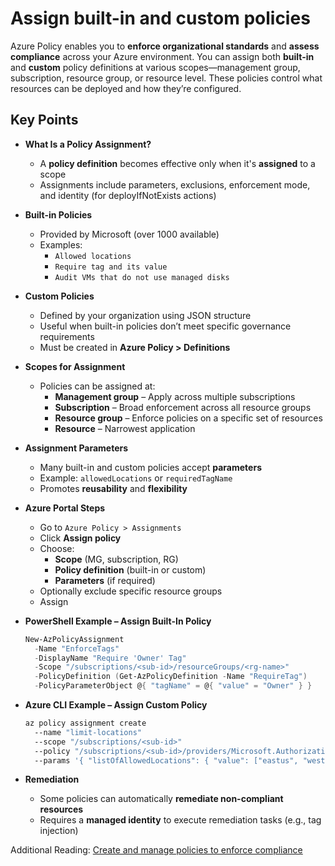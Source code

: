# Assign built-in and custom policies

Azure Policy enables you to **enforce organizational standards** and **assess compliance** across your Azure environment. You can assign both **built-in** and **custom** policy definitions at various scopes—management group, subscription, resource group, or resource level. These policies control what resources can be deployed and how they’re configured.

## Key Points

- **What Is a Policy Assignment?**
  - A **policy definition** becomes effective only when it's **assigned** to a scope
  - Assignments include parameters, exclusions, enforcement mode, and identity (for deployIfNotExists actions)
- **Built-in Policies**
  - Provided by Microsoft (over 1000 available)
  - Examples:
    - `Allowed locations`
    - `Require tag and its value`
    - `Audit VMs that do not use managed disks`
- **Custom Policies**
  - Defined by your organization using JSON structure
  - Useful when built-in policies don’t meet specific governance requirements
  - Must be created in **Azure Policy > Definitions**
- **Scopes for Assignment**
  - Policies can be assigned at:
    - **Management group** – Apply across multiple subscriptions
    - **Subscription** – Broad enforcement across all resource groups
    - **Resource group** – Enforce policies on a specific set of resources
    - **Resource** – Narrowest application
- **Assignment Parameters**
  - Many built-in and custom policies accept **parameters**
  - Example: `allowedLocations` or `requiredTagName`
  - Promotes **reusability** and **flexibility**
- **Azure Portal Steps**
  - Go to `Azure Policy > Assignments`
  - Click **Assign policy**
  - Choose:
    - **Scope** (MG, subscription, RG)
    - **Policy definition** (built-in or custom)
    - **Parameters** (if required)
  - Optionally exclude specific resource groups
  - Assign
- **PowerShell Example – Assign Built-In Policy**

  ```powershell title="PowerShell"
  New-AzPolicyAssignment 
    -Name "EnforceTags" 
    -DisplayName "Require 'Owner' Tag" 
    -Scope "/subscriptions/<sub-id>/resourceGroups/<rg-name>" 
    -PolicyDefinition (Get-AzPolicyDefinition -Name "RequireTag") 
    -PolicyParameterObject @{ "tagName" = @{ "value" = "Owner" } }
  ```

- **Azure CLI Example – Assign Custom Policy**

  ```bash title="Shell"
  az policy assignment create 
    --name "limit-locations" 
    --scope "/subscriptions/<sub-id>" 
    --policy "/subscriptions/<sub-id>/providers/Microsoft.Authorization/policyDefinitions/LimitLocations" 
    --params '{ "listOfAllowedLocations": { "value": ["eastus", "westeurope"] } }'
  ```

- **Remediation**
  - Some policies can automatically **remediate non-compliant resources**
  - Requires a **managed identity** to execute remediation tasks (e.g., tag injection)

Additional Reading: [Create and manage policies to enforce compliance](https://learn.microsoft.com/en-us/azure/governance/policy/tutorials/create-and-manage)

